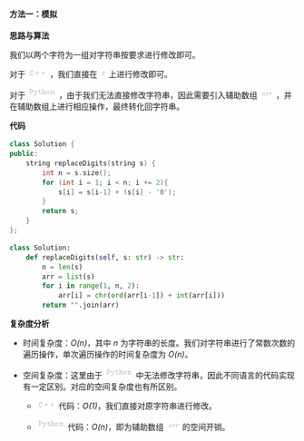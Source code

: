 #### 方法一：模拟

**思路与算法**

我们以两个字符为一组对字符串按要求进行修改即可。

对于 ![\texttt{C++} ](./p__texttt{C++}_.png) ，我们直接在 ![\textit{s} ](./p__textit{s}_.png)  上进行修改即可。

对于 ![\texttt{Python} ](./p__texttt{Python}_.png) ，由于我们无法直接修改字符串，因此需要引入辅助数组 ![\textit{arr} ](./p__textit{arr}_.png) ，并在辅助数组上进行相应操作，最终转化回字符串。

**代码**

```C++ [sol1-C++]
class Solution {
public:
    string replaceDigits(string s) {
        int n = s.size();
        for (int i = 1; i < n; i += 2){
            s[i] = s[i-1] + (s[i] - '0');
        }
        return s;
    }
};
```

```Python [sol1-Python3]
class Solution:
    def replaceDigits(self, s: str) -> str:
        n = len(s)
        arr = list(s)
        for i in range(1, n, 2):
            arr[i] = chr(ord(arr[i-1]) + int(arr[i]))
        return "".join(arr)
```

**复杂度分析**

- 时间复杂度：*O(n)*，其中 *n* 为字符串的长度。我们对字符串进行了常数次数的遍历操作，单次遍历操作的时间复杂度为 *O(n)*。

- 空间复杂度：这里由于 ![\texttt{Python} ](./p__texttt{Python}_.png)  中无法修改字符串，因此不同语言的代码实现有一定区别。对应的空间复杂度也有所区别。

    - ![\texttt{C++} ](./p__texttt{C++}_.png)  代码：*O(1)*，我们直接对原字符串进行修改。

    - ![\texttt{Python} ](./p__texttt{Python}_.png)  代码：*O(n)*，即为辅助数组 ![\textit{arr} ](./p__textit{arr}_.png)  的空间开销。